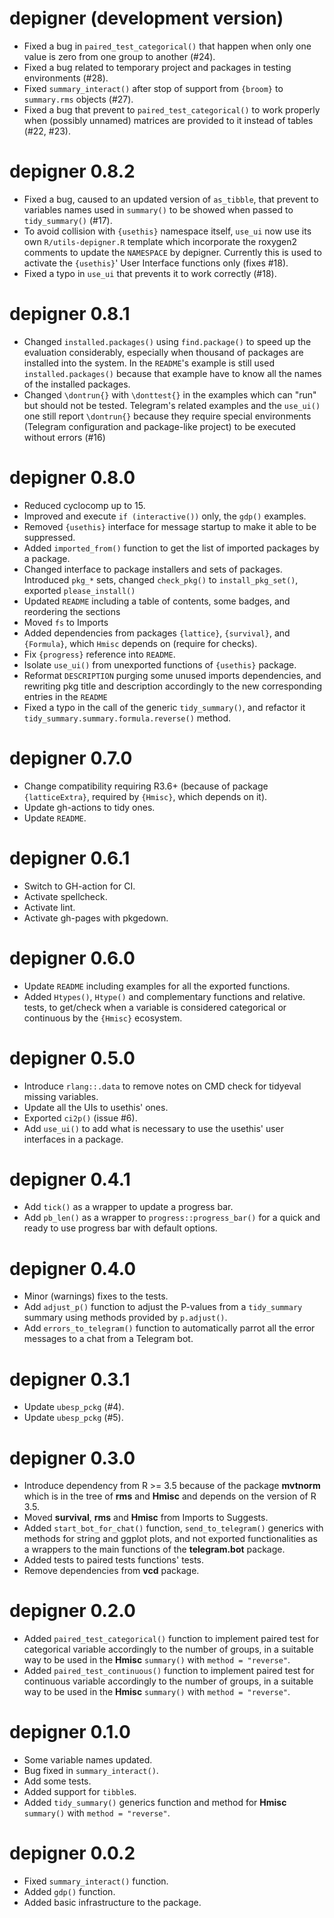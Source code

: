 # depigner (development version)

* Fixed a bug in `paired_test_categorical()` that happen when only one
  value is zero from one group to another (#24).
* Fixed a bug related to temporary project and packages in testing 
  environments (#28).
* Fixed `summary_interact()` after stop of support from `{broom}` to 
  `summary.rms` objects (#27).
* Fixed a bug that prevent to `paired_test_categorical()` to work 
  properly when (possibly unnamed) matrices are provided to it instead
  of tables (#22, #23). 

# depigner 0.8.2

* Fixed a bug, caused to an updated version of `as_tibble`, that prevent
  to variables names used in `summary()` to be showed when passed to
  `tidy_summary()` (#17).
* To avoid collision with `{usethis}` namespace itself, `use_ui` now
  use its own `R/utils-depigner.R` template which incorporate the 
  roxygen2 comments to update the `NAMESPACE` by depigner. Currently
  this is used to activate the `{usethis}`' User Interface functions
  only (fixes #18).
* Fixed a typo in `use_ui` that prevents it to work correctly (#18).

# depigner 0.8.1

* Changed `installed.packages()` using `find.package()` to speed up 
  the evaluation considerably, especially when thousand of packages are
  installed into the system. In the `README`'s example is still used
  `installed.packages()` because that example have to know all the 
  names of the installed packages.
* Changed `\dontrun{}` with `\donttest{}` in the examples which can 
  "run" but should not be tested. Telegram's related examples and the
  `use_ui()` one still report `\dontrun{}` because they require special
  environments (Telegram configuration and package-like project) to be
  executed without errors (#16)

# depigner 0.8.0

* Reduced cyclocomp up to 15.
* Improved and execute `if (interactive())` only, the `gdp()` examples.
* Removed `{usethis}` interface for message startup to make it able to
  be suppressed.
* Added `imported_from()` function to get the list of imported packages
  by a package.
* Changed interface to package installers and sets of packages.
  Introduced `pkg_*` sets, changed `check_pkg()` to `install_pkg_set()`,
  exported `please_install()`
* Updated `README` including a table of contents, some badges, and
  reordering the sections
* Moved `fs` to Imports
* Added dependencies from packages `{lattice}`, `{survival}`, and
  `{Formula}`, which `Hmisc` depends on (require for checks).
* Fix `{progress}` reference into `README`.
* Isolate `use_ui()` from unexported functions of `{usethis}` package.
* Reformat `DESCRIPTION` purging some unused imports dependencies, and
  rewriting pkg title and description accordingly to the new
  corresponding entries in the `README`
* Fixed a typo in the call of the generic `tidy_summary()`, and refactor
  it `tidy_summary.summary.formula.reverse()` method.
 
# depigner 0.7.0

* Change compatibility requiring R3.6+ (because of package
  `{latticeExtra}`, required by `{Hmisc}`, which depends on it).
* Update gh-actions to tidy ones.
* Update `README`.

# depigner 0.6.1

* Switch to GH-action for CI.
* Activate spellcheck.
* Activate lint.
* Activate gh-pages with pkgedown.

# depigner 0.6.0

* Update `README` including examples for all the exported functions.
* Added `Htypes()`, `Htype()` and complementary functions and relative.
  tests, to get/check when a variable is considered categorical or
  continuous by the `{Hmisc}` ecosystem.

# depigner 0.5.0

* Introduce `rlang::.data` to remove notes on CMD check for tidyeval 
  missing variables.
* Update all the UIs to usethis' ones.
* Exported `ci2p()` (issue #6).
* Add `use_ui()` to add what is necessary to use the usethis' user
  interfaces in a package.

# depigner 0.4.1

* Add `tick()` as a wrapper to update a progress bar.
* Add `pb_len()` as a wrapper to `progress::progress_bar()` for a quick
  and ready to use progress bar with default options.

# depigner 0.4.0

* Minor (warnings) fixes to the tests.
* Add `adjust_p()` function to adjust the P-values from a
  `tidy_summary` summary using methods provided by `p.adjust()`.
* Add `errors_to_telegram()` function to automatically parrot all the
  error messages to a chat from a Telegram bot.

# depigner 0.3.1

* Update `ubesp_pckg` (#4).
* Update `ubesp_pckg` (#5).

# depigner 0.3.0

* Introduce dependency from R >= 3.5 because of the package **mvtnorm**
  which is in the tree of **rms** and **Hmisc** and depends on the
  version of R 3.5.
* Moved **survival**, **rms** and **Hmisc** from Imports to Suggests.
* Added `start_bot_for_chat()` function, `send_to_telegram()` generics
  with methods for string and ggplot plots, and not exported
  functionalities as a wrappers to the main functions of the
  **telegram.bot** package.
* Added tests to paired tests functions' tests.
* Remove dependencies from **vcd** package.

# depigner 0.2.0

* Added `paired_test_categorical()` function to implement paired test
  for categorical variable accordingly to the number of groups, in a 
  suitable way to be used in the **Hmisc** `summary()` with
  `method = "reverse"`.
* Added `paired_test_continuous()` function to implement paired test
  for continuous variable accordingly to the number of groups, in a 
  suitable way to be used in the **Hmisc** `summary()` with
  `method = "reverse"`.

# depigner 0.1.0

* Some variable names updated.
* Bug fixed in `summary_interact()`.
* Add some tests.
* Added support for `tibble`s.
* Added `tidy_summary()` generics function and method for **Hmisc**
  `summary()` with `method = "reverse"`.

# depigner 0.0.2

* Fixed `summary_interact()` function.
* Added `gdp()` function.
* Added basic infrastructure to the package.
